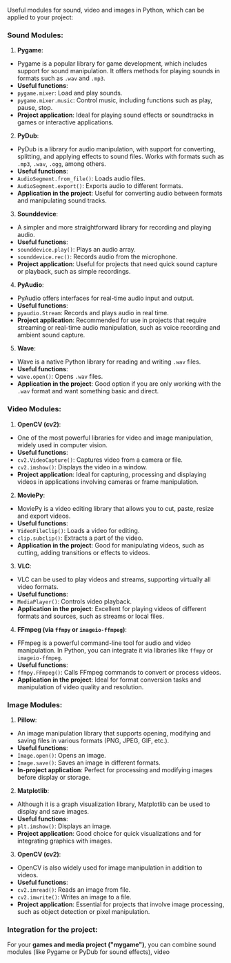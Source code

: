 Useful modules for sound, video and images in Python, which can be applied to your project:

### Sound Modules:

1. **Pygame**:
 - Pygame is a popular library for game development, which includes support for sound manipulation. It offers methods for playing sounds in formats such as `.wav` and `.mp3`.
 - **Useful functions**:
 - `pygame.mixer`: Load and play sounds.
 - `pygame.mixer.music`: Control music, including functions such as play, pause, stop.
 - **Project application**: Ideal for playing sound effects or soundtracks in games or interactive applications.

2. **PyDub**:
 - PyDub is a library for audio manipulation, with support for converting, splitting, and applying effects to sound files. Works with formats such as `.mp3`, `.wav`, `.ogg`, among others.
 - **Useful functions**:
 - `AudioSegment.from_file()`: Loads audio files.
 - `AudioSegment.export()`: Exports audio to different formats.
 - **Application in the project**: Useful for converting audio between formats and manipulating sound tracks.

3. **Sounddevice**:
 - A simpler and more straightforward library for recording and playing audio.
 - **Useful functions**:
 - `sounddevice.play()`: Plays an audio array.
 - `sounddevice.rec()`: Records audio from the microphone.
 - **Project application**: Useful for projects that need quick sound capture or playback, such as simple recordings.

4. **PyAudio**:
 - PyAudio offers interfaces for real-time audio input and output.
 - **Useful functions**:
 - `pyaudio.Stream`: Records and plays audio in real time.
 - **Project application**: Recommended for use in projects that require streaming or real-time audio manipulation, such as voice recording and ambient sound capture.

5. **Wave**:
 - Wave is a native Python library for reading and writing `.wav` files.
 - **Useful functions**:
 - `wave.open()`: Opens `.wav` files.
 - **Application in the project**: Good option if you are only working with the `.wav` format and want something basic and direct.

### Video Modules:

1. **OpenCV (cv2)**:
 - One of the most powerful libraries for video and image manipulation, widely used in computer vision.
 - **Useful functions**:
 - `cv2.VideoCapture()`: Captures video from a camera or file.
 - `cv2.imshow()`: Displays the video in a window.
 - **Project application**: Ideal for capturing, processing and displaying videos in applications involving cameras or frame manipulation.

2. **MoviePy**:
 - MoviePy is a video editing library that allows you to cut, paste, resize and export videos.
 - **Useful functions**:
 - `VideoFileClip()`: Loads a video for editing.
 - `clip.subclip()`: Extracts a part of the video.
 - **Application in the project**: Good for manipulating videos, such as cutting, adding transitions or effects to videos.

3. **VLC**:
 - VLC can be used to play videos and streams, supporting virtually all video formats.
 - **Useful functions**:
 - `MediaPlayer()`: Controls video playback.
 - **Application in the project**: Excellent for playing videos of different formats and sources, such as streams or local files.

4. **FFmpeg (via `ffmpy` or `imageio-ffmpeg`)**:
 - FFmpeg is a powerful command-line tool for audio and video manipulation. In Python, you can integrate it via libraries like `ffmpy` or `imageio-ffmpeg`.
 - **Useful functions**:
 - `ffmpy.FFmpeg()`: Calls FFmpeg commands to convert or process videos.
 - **Application in the project**: Ideal for format conversion tasks and manipulation of video quality and resolution.

### Image Modules:

1. **Pillow**:
 - An image manipulation library that supports opening, modifying and saving files in various formats (PNG, JPEG, GIF, etc.).
 - **Useful functions**:
 - `Image.open()`: Opens an image.
 - `Image.save()`: Saves an image in different formats.
 - **In-project application**: Perfect for processing and modifying images before display or storage.

2. **Matplotlib**:
 - Although it is a graph visualization library, Matplotlib can be used to display and save images.
 - **Useful functions**:
 - `plt.imshow()`: Displays an image.
 - **Project application**: Good choice for quick visualizations and for integrating graphics with images.

3. **OpenCV (cv2)**:
 - OpenCV is also widely used for image manipulation in addition to videos.
 - **Useful functions**:
 - `cv2.imread()`: Reads an image from file.
 - `cv2.imwrite()`: Writes an image to a file.
 - **Project application**: Essential for projects that involve image processing, such as object detection or pixel manipulation.

### Integration for the project:
For your **games and media project ("mygame")**, you can combine sound modules (like Pygame or PyDub for sound effects), video